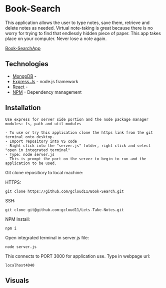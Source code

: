
# Book-Search

This application allows the user to type notes, save them, retrieve and delete notes as needed. Virtual note-taking is great because there is no worry for trying to find that endlessly hidden piece of paper. This app takes place on your computer. Never lose a note again.

[Book-SearchApp](https://fathomless-tor-08773.herokuapp.com/)


  ## Technologies

* [MongoDB]() - 
* [Express.Js](https://expressjs.com/) - node.js framework
* [React]() - 
* [NPM](https://expressjs.com/) - Dependency management



## Installation
```
Use express for server side portion and the node package manager modules: fs, path and util modules
```
```
- To use or try this application clone the https link from the git terminal onto desktop.
- Import repository into VS code
- Right click into the "server.js" folder, right click and select "open in integrated terminal"
- Type: node server.js
- This is prompt the port on the server to begin to run and the application to be used.
```

Git clone repositiory to local machine:

HTTPS:
```
git clone https://github.com/gcloud11/Book-Search.git
```
SSH:
```
git clone git@github.com:gcloud11/Lets-Take-Notes.git
```
NPM Install:
```
npm i
```
Open integrated terminal in server.js file:
```
node server.js
```
This connects to PORT 3000 for application use. Type in webpage url:
```
localhost4040
```

## Visuals

